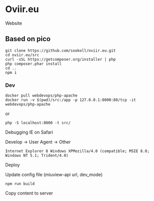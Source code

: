 # Oviir.eu

Website

## Based on pico

```
git clone https://github.com/sookoll/oviir.eu.git
cd oviir.eu/src
curl -sSL https://getcomposer.org/installer | php
php composer.phar install
cd ..
npm i
```
### Dev
```
docker pull webdevops/php-apache
docker run -v $(pwd)/src:/app -p 127.0.0.1:8000:80/tcp -it webdevops/php-apache
```
or
```
php -S localhost:8000 -t src/
```

Debugging IE on Safari

Develop -> User Agent -> Other

```
Internet Explorer 8 Windows XPMozilla/4.0 (compatible; MSIE 8.0; Windows NT 5.1; Trident/4.0)
```

Deploy

Update config file (miuview-api url, dev_mode)
```
npm run build
```
Copy content to server
